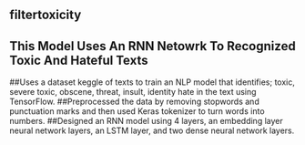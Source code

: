 ## filtertoxicity
## This Model Uses An RNN Netowrk To Recognized Toxic And Hateful Texts
##Uses a dataset keggle of texts to train an NLP model that identifies; toxic, severe toxic, obscene, threat, insult, identity hate in the text using TensorFlow.
##Preprocessed the data by removing stopwords and punctuation marks and then used Keras tokenizer to turn words into numbers.
##Designed an RNN model using 4 layers, an embedding layer neural network layers, an LSTM layer, and two dense neural network layers.
